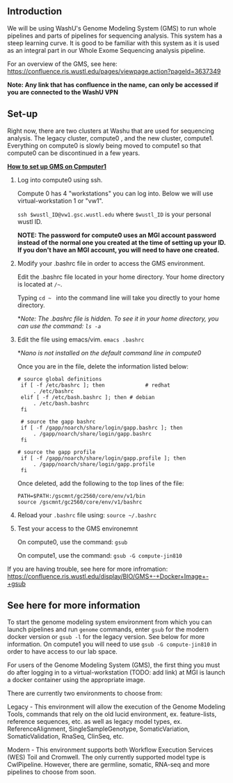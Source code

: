 ## Introduction
We will be using WashU's Genome Modeling System (GMS) to run whole pipelines and parts of pipelines for sequencing analysis. This system has a steep learning curve. It is good to be familiar with this system as it is used as an integral part in our Whole Exome Sequencing analysis pipeline.

For an overview of the GMS, see here: https://confluence.ris.wustl.edu/pages/viewpage.action?pageId=3637349

**Note: Any link that has confluence in the name, can only be accessed if you are connected to the WashU VPN**

## Set-up
Right now, there are two clusters at Washu that are used for sequencing analysis. The legacy cluster, compute0 , and the new cluster, compute1. Everything on compute0 is slowly being moved to compute1 so that compute0 can be discontinued in a few years.

**[How to set up GMS on Cpmputer1](https://github.com/jinlab-washu/Jin-lab.manual/blob/master/Genome_Modeling_System/HowToUseGMS_Computer1.md)**

1. Log into compute0 using ssh.

    Compute 0 has 4 "workstations" you can log into. Below we will use virtual-workstation 1 or "vw1".
  
    ```ssh $wustl_ID@vw1.gsc.wustl.edu``` where ```$wustl_ID``` is your personal wustl ID. 
  
    **NOTE: The password for compute0 uses an MGI account password instead of the normal one you created at the time of setting up your ID. If you don't have an MGI account, you will need to have one created.** 

2. Modify your .bashrc file in order to access the GMS environment.
  
    Edit the .bashrc file located in your home directory. Your home directory is located at `/~`. 
  
    Typing ```cd ~ ``` into the command line will take you directly to your home directory.
  
    **Note: The .bashrc file is hidden. To see it in your home directory, you can use the command: ```ls -a```*

3. Edit the file using emacs/vim. ```emacs .bashrc``` 

    **Nano is not installed  on the default command line in compute0*

    Once you are in the file, delete the information listed below:
    ```
    # source global definitions
     if [ -f /etc/bashrc ]; then             # redhat
         . /etc/bashrc
     elif [ -f /etc/bash.bashrc ]; then # debian
         . /etc/bash.bashrc
     fi

     # source the gapp bashrc
     if [ -f /gapp/noarch/share/login/gapp.bashrc ]; then
         . /gapp/noarch/share/login/gapp.bashrc
     fi

    # source the gapp profile
     if [ -f /gapp/noarch/share/login/gapp.profile ]; then
         . /gapp/noarch/share/login/gapp.profile
     fi
     ```
    Once deleted, add the following to the top lines of the file:

    ```
    PATH=$PATH:/gscmnt/gc2560/core/env/v1/bin
    source /gscmnt/gc2560/core/env/v1/bashrc
    ```
4. Reload your `.bashrc` file using: `source ~/.bashrc`

5. Test your access to the GMS environemnt
  
    On compute0, use the command: ```gsub```
    
    On compute1, use the command: `gsub -G compute-jin810` 
    
If you are having trouble, see here for more infromation: https://confluence.ris.wustl.edu/display/BIO/GMS+-+Docker+Image+-+gsub

## See here for more information
To start the genome modeling system environment from which you can launch pipelines and run `genome` commands, enter `gsub` for the modern docker version or `gsub -l` for the legacy version. See below for more information. On compute1 you will need to use `gsub -G compute-jin810` in order to have access to our lab space.

For users of the Genome Modeling System (GMS), the first thing you must do after logging in to a virtual-workstation (TODO: add link) at MGI is launch a docker container using the appropriate image.

There are currently two environments to choose from:

Legacy - This environment will allow the execution of the Genome Modeling Tools, commands that rely on the old lucid environment, ex. feature-lists, reference sequences, etc. as well as legacy model types, ex. ReferenceAlignment, SingleSampleGenotype, SomaticVariation, SomaticValidation, RnaSeq, ClinSeq, etc.

Modern - This environment supports both Workflow Execution Services (WES) Toil and Cromwell. The only currently supported model type is CwlPipeline. However, there are germline, somatic, RNA-seq and more pipelines to choose from soon.
